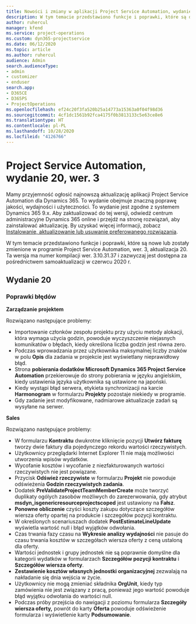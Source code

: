 ```yaml
---
title: Nowości i zmiany w aplikacji Project Service Automation, wydanie 20, wer. 3
description: W tym temacie przedstawiono funkcje i poprawki, które są dostępne w programie Project Service Automation, aktualizacja 20, wer. 3
author: ruhercul
manager: kfend
ms.service: project-operations
ms.custom: dyn365-projectservice
ms.date: 06/12/2020
ms.topic: article
ms.author: ruhercul
audience: Admin
search.audienceType:
- admin
- customizer
- enduser
search.app:
- D365CE
- D365PS
- ProjectOperations
ms.openlocfilehash: ef24c20f3fa520b25a14773a15363a0f04f98d36
ms.sourcegitcommit: 4cf1dc1561b92fca4175f0b3813133c5e63ce8e6
ms.translationtype: HT
ms.contentlocale: pl-PL
ms.lasthandoff: 10/28/2020
ms.locfileid: "4126766"
---
```

# <a name="project-service-automation-update-release-20-v3"></a>Project Service Automation, wydanie 20, wer. 3

Mamy przyjemność ogłosić najnowszą aktualizację aplikacji Project Service Automation dla Dynamics 365. To wydanie obejmuje znaczną poprawę jakości, wydajności i użyteczności. To wydanie jest zgodne z systemem Dynamics 365 9.x. Aby zaktualizować do tej wersji, odwiedź centrum administracyjne Dynamics 365 online i przejdź na stronę rozwiązań, aby zainstalować aktualizację. By uzyskać więcej informacji, zobacz [Instalowanie, aktualizowanie lub usuwanie preferowanego rozwiązania](https://docs.microsoft.com/power-platform/admin/install-remove-preferred-solution).

W tym temacie przedstawiono funkcje i poprawki, które są nowe lub zostały zmienione w programie Project Service Automation, wer. 3, aktualizacja 20. Ta wersja ma numer kompilacji wer. 3.10.31.37 i zazwyczaj jest dostępna za pośrednictwem samoaktualizacji w czerwcu 2020 r.

## <a name="update-release-20"></a>Wydanie 20

### <a name="bug-fixes"></a>Poprawki błędów

**Zarządzanie projektem**

Rozwiązano następujące problemy:

- Importowanie członków zespołu projektu przy użyciu metody alokacji, która wymaga użycia godzin, powoduje wyczyszczenie niejasnych komunikatów o błędach, kiedy określona liczba godzin jest równa zero.
- Podczas wprowadzania przez użytkownika maksymalnej liczby znaków w polu **Opis** dla zadania w projekcie jest wyświetlany nieprawidłowy błąd.
- Strona **pobierania dodatków Microsoft Dynamics 365 Project Service Automation** przekierowuje do strony pobierania w języku angielskim, kiedy ustawienia języka użytkownika są ustawione na japoński.
- Kiedy wystąpi błąd serwera, etykieta synchronizacji na karcie **Harmonogram** w formularzu **Projekty** pozostaje niekiedy w programie.
- Gdy zadanie jest modyfikowane, nadmiarowe aktualizacje zadań są wysyłane na serwer.

**Sales**

Rozwiązano następujące problemy:

- W formularzu **Kontraktu** dwukrotne kliknięcie pozycji **Utwórz fakturę** tworzy dwie faktury dla pojedynczego rekordu wartości rzeczywistych.
- Użytkownicy przeglądarki Internet Explorer 11 nie mają możliwości utworzenia wpisów wydatków.
- Wycofanie kosztów i wycofanie z niezfakturowanych wartości rzeczywistych nie jest powiązane.
- Przycisk **Odśwież rzeczywiste** w formularzu **Projekt** nie powoduje odświeżenia **Godzin rzeczywistych zadania**.
- Dodatek **PreValidateProjectTeamMemberCreate** może tworzyć duplikaty ogólych zasobów możliwych do zarezerwowania, gdy atrybut **msdyn_isgenericresourceprojectscoped** jest ustawiony na **Fałsz**.
- **Ponowne obliczenie** czyści koszty zakupu dotyczące szczegółów wiersza oferty opartej na produkcie i szczegółów pozycji kontraktu.
- W określonych scenariuszach dodatek **PostEstimateLineUpdate** wyświetla wartość null i błąd wyjątków odwołania.
- Czas trwania fazy czasu na **Wykresie analizy wydajności** nie pasuje do czasu trwania kosztów w szczegółach wiersza oferty z ceną ustaloną dla oferty.
- Wartości jednostek i grupy jednostek nie są poprawnie domyślne dla kategorii wydatków w formularzach **Szczegółów pozycji kontraktu** i **Szczegółów wiersza oferty**.
- **Zestawienie kosztów własnych jednostki organizacyjnej** zezwalają na nakładanie się dnia wejścia w życie.
- Użytkownicy nie mogą zmieniać składnika **OrgUnit**, kiedy typ zamówienia nie jest związany z pracą, ponieważ jego wartość powoduje błąd wyjątku odwołania do wartości null.
- Podczas próby przejścia do nawigacji z poziomu formularza **Szczegóły wiersza oferty,** powrót do karty **Oferta** powoduje odświeżenie formularza i wyświetlenie karty **Podsumowanie**.
